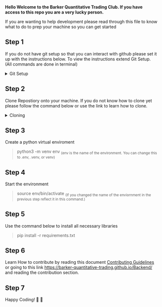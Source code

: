 **Hello Welcome to the Barker Quantitative Trading Club.
If you have access to this repo you are a very lucky person.**

If you are wanting to help development please read through this file to know what to do to prep your 
machine so you can get started

Step 1
--
If you do not have git setup so that you can interact with github please set it up with the instructions below. To view the instructions extend Git Setup. (All commands are done in terminal)

<details>
  <summary>Git Setup</summary>
  
  1. Enter command:
     - `ssh-keygen -t ed25519 -C "your_email@example.com"`
     - Press enter for all prompts

  2. Copy your public key:
     - `pbcopy < ~/.ssh/id_ed25519.pub`

  3. Add SSH key to GitHub:
     - Go to [this page](https://github.com/settings/keys)
     - Click **"New SSH Key"**
     - Paste the copied key and save

  4. Verify your connection:
     - `ssh -T git@github.com`
</details>

Step 2
--
Clone Repostiory onto your machine.
If you do not know how to clone yet please follow the command below or use the link to learn how to clone.

<details>
  <summary>Cloning</summary>
  
  Enter command: `git clone git@github.com:Barker-Quantitative-Trading/Backend.git`
  
  [How to clone repositories](https://docs.github.com/en/repositories/creating-and-managing-repositories/cloning-a-repository)

</details>

Step 3
--
Create a python virtual enviroment
> python3 -m venv env <sub> (env is the name of the environment. You can change this to .env, .venv, or venv) </sub>

Step 4
--
Start the environment
> source env/bin/activate <sub> (If you changed the name of the enviornment in the previous step reflect it in this command.) </sub>

Step 5
--
Use the command below to install all necessary libraries
> pip install -r requirements.txt

Step 6
--
Learn How to contribute by reading this document [Contributing Guidelines](./docs/CONTRIBUTING.md) or going to this link https://barker-quantitative-trading.github.io/Backend/ and reading the contribution section.

Step 7
--
Happy Coding! :rocket: :rocket:


